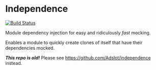 Independence
============

[![Build Status](https://secure.travis-ci.org/xarvh/independence.png?branch=master)](http://travis-ci.org/xarvh/independence)

Module dependency injection for easy and ridiculously *fast* mocking.

Enables a module to quickly create clones of itself that have their dependencies mocked.


***This repo is old!*** Please see https://github.com/Adslot/independence instead.
